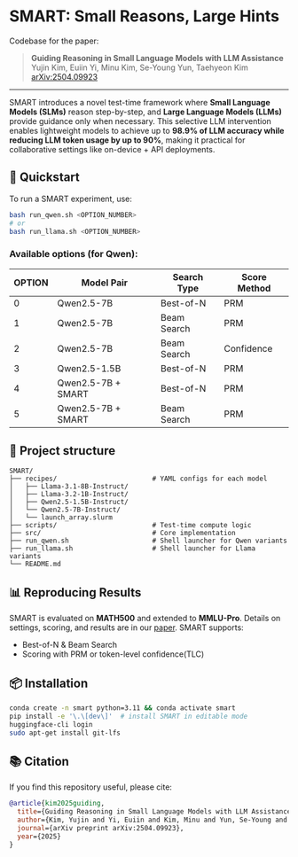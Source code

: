# SMART: Small Reasons, Large Hints

Codebase for the paper:
> **Guiding Reasoning in Small Language Models with LLM Assistance**  
> Yujin Kim, Euiin Yi, Minu Kim, Se-Young Yun, Taehyeon Kim  
> [arXiv:2504.09923](https://arxiv.org/abs/2504.09923)

---

SMART introduces a novel test-time framework where **Small Language Models (SLMs)** reason step-by-step, and **Large Language Models (LLMs)** provide guidance only when necessary. This selective LLM intervention enables lightweight models to achieve up to **98.9% of LLM accuracy while reducing LLM token usage by up to 90%**, making it practical for collaborative settings like on-device + API deployments.

## 🚀 Quickstart

To run a SMART experiment, use:

```bash
bash run_qwen.sh <OPTION_NUMBER>
# or
bash run_llama.sh <OPTION_NUMBER>
```

### Available options (for Qwen):
| OPTION | Model Pair            | Search Type | Score Method |
|--------|------------------------|-------------|---------------|
| 0      | Qwen2.5-7B            | Best-of-N   | PRM           |
| 1      | Qwen2.5-7B            | Beam Search | PRM           |
| 2      | Qwen2.5-7B            | Beam Search | Confidence    |
| 3      | Qwen2.5-1.5B          | Best-of-N   | PRM           |
| 4      | Qwen2.5-7B + SMART    | Best-of-N   | PRM           |
| 5      | Qwen2.5-7B + SMART    | Beam Search | PRM           |

## 📁 Project structure
```
SMART/
├── recipes/                        # YAML configs for each model
│   ├── Llama-3.1-8B-Instruct/
│   ├── Llama-3.2-1B-Instruct/
│   ├── Qwen2.5-1.5B-Instruct/
│   └── Qwen2.5-7B-Instruct/
│   └── launch_array.slurm
├── scripts/                        # Test-time compute logic
├── src/                            # Core implementation
├── run_qwen.sh                     # Shell launcher for Qwen variants
├── run_llama.sh                    # Shell launcher for Llama variants
└── README.md
```

## 📊 Reproducing Results
SMART is evaluated on **MATH500** and extended to **MMLU-Pro**. Details on settings, scoring, and results are in our [paper](https://arxiv.org/abs/2504.09923). SMART supports:
- Best-of-N & Beam Search
- Scoring with PRM or token-level confidence(TLC)

## 📦 Installation
```bash
conda create -n smart python=3.11 && conda activate smart
pip install -e '\.\[dev\]'  # install SMART in editable mode
huggingface-cli login
sudo apt-get install git-lfs
```

## 📚 Citation
If you find this repository useful, please cite:
```bibtex
@article{kim2025guiding,
  title={Guiding Reasoning in Small Language Models with LLM Assistance},
  author={Kim, Yujin and Yi, Euiin and Kim, Minu and Yun, Se-Young and Kim, Taehyeon},
  journal={arXiv preprint arXiv:2504.09923},
  year={2025}
}
```